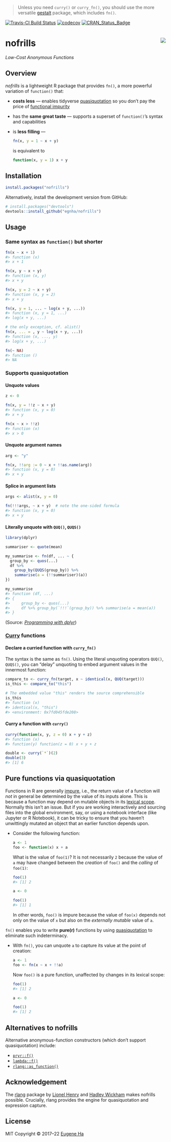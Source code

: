 
<!-- README.md is generated from README.Rmd. Please edit that file -->

> Unless you need `curry()` or `curry_fn()`, you should use the more
> versatile [gestalt](https://github.com/egnha/gestalt) package, which
> includes `fn()`.

[![Travis-CI Build
Status](https://travis-ci.org/egnha/nofrills.svg?branch=master)](https://travis-ci.org/egnha/nofrills)
[![codecov](https://codecov.io/gh/egnha/nofrills/branch/master/graph/badge.svg)](https://codecov.io/gh/egnha/nofrills)
[![CRAN\_Status\_Badge](https://www.r-pkg.org/badges/version/nofrills)](https://cran.r-project.org/package=nofrills)

# nofrills <img src="inst/logo.png" align="right" />

*Low-Cost Anonymous Functions*

## Overview

*nofrills* is a lightweight R package that provides `fn()`, a more
powerful variation of `function()` that:

-   **costs less** — enables tidyverse
    [quasiquotation](https://rlang.r-lib.org/reference/quasiquotation.html)
    so you don’t pay the price of [functional
    impurity](#pure-functions-via-quasiquotation)

-   has the **same great taste** — supports a superset of `function()`’s
    syntax and capabilities

-   is **less filling** —

    ``` r
    fn(x, y = 1 ~ x + y)
    ```

    is equivalent to

    ``` r
    function(x, y = 1) x + y
    ```

## Installation

``` r
install.packages("nofrills")
```

Alternatively, install the development version from GitHub:

``` r
# install.packages("devtools")
devtools::install_github("egnha/nofrills")
```

## Usage

### Same syntax as `function()` but shorter

``` r
fn(x ~ x + 1)
#> function (x) 
#> x + 1

fn(x, y ~ x + y)
#> function (x, y) 
#> x + y

fn(x, y = 2 ~ x + y)
#> function (x, y = 2) 
#> x + y

fn(x, y = 1, ... ~ log(x + y, ...))
#> function (x, y = 1, ...) 
#> log(x + y, ...)

# the only exception, cf. alist()
fn(x, ... = , y ~ log(x + y, ...))
#> function (x, ..., y) 
#> log(x + y, ...)

fn(~ NA)
#> function () 
#> NA
```

### Supports quasiquotation

#### Unquote values

``` r
z <- 0

fn(x, y = !!z ~ x + y)
#> function (x, y = 0) 
#> x + y

fn(x ~ x > !!z)
#> function (x) 
#> x > 0
```

#### Unquote argument names

``` r
arg <- "y"

fn(x, !!arg := 0 ~ x + !!as.name(arg))
#> function (x, y = 0) 
#> x + y
```

#### Splice in argument lists

``` r
args <- alist(x, y = 0)

fn(!!!args, ~ x + y)  # note the one-sided formula
#> function (x, y = 0) 
#> x + y
```

#### Literally unquote with `QUQ()`, `QUQS()`

``` r
library(dplyr)

summariser <- quote(mean)

my_summarise <- fn(df, ... ~ {
  group_by <- quos(...)
  df %>%
    group_by(QUQS(group_by)) %>%
    summarise(a = (!!summariser)(a))
})

my_summarise
#> function (df, ...) 
#> {
#>     group_by <- quos(...)
#>     df %>% group_by(`!!!`(group_by)) %>% summarise(a = mean(a))
#> }
```

(Source: [*Programming with
dplyr*](https://dplyr.tidyverse.org/articles/programming.html))

### [Curry](https://en.wikipedia.org/wiki/Currying) functions

#### Declare a curried function with `curry_fn()`

The syntax is the same as `fn()`. Using the literal unquoting operators
`QUQ()`, `QUQS()`, you can “delay” unquoting to embed argument values in
the innermost function:

``` r
compare_to <- curry_fn(target, x ~ identical(x, QUQ(target)))
is_this <- compare_to("this")

# The embedded value "this" renders the source comprehensible
is_this
#> function (x) 
#> identical(x, "this")
#> <environment: 0x7fd045fde208>
```

#### Curry a function with `curry()`

``` r
curry(function(x, y, z = 0) x + y + z)
#> function (x) 
#> function(y) function(z = 0) x + y + z

double <- curry(`*`)(2)
double(3)
#> [1] 6
```

## Pure functions via quasiquotation

Functions in R are generally
[impure](https://en.wikipedia.org/wiki/Pure_function), i.e., the return
value of a function will *not* in general be determined by the value of
its inputs alone. This is because a function may depend on mutable
objects in its [lexical
scope](https://adv-r.hadley.nz/functions.html#lexical-scoping). Normally
this isn’t an issue. But if you are working interactively and sourcing
files into the global environment, say, or using a notebook interface
(like Jupyter or R Notebook), it can be tricky to ensure that you
haven’t unwittingly mutated an object that an earlier function depends
upon.

-   Consider the following function:

    ``` r
    a <- 1
    foo <- function(x) x + a
    ```

    What is the value of `foo(1)`? It is not necessarily `2` because the
    value of `a` may have changed between the *creation* of `foo()` and
    the *calling* of `foo(1)`:

    ``` r
    foo(1)
    #> [1] 2

    a <- 0

    foo(1)
    #> [1] 1
    ```

    In other words, `foo()` is impure because the value of `foo(x)`
    depends not only on the value of `x` but also on the *externally
    mutable* value of `a`.

`fn()` enables you to write **pure(r)** functions by using
[quasiquotation](https://rlang.r-lib.org/reference/quasiquotation.html)
to eliminate such indeterminacy.

-   With `fn()`, you can unquote `a` to capture its value at the point
    of creation:

    ``` r
    a <- 1
    foo <- fn(x ~ x + !!a)
    ```

    Now `foo()` is a pure function, unaffected by changes in its lexical
    scope:

    ``` r
    foo(1)
    #> [1] 2

    a <- 0

    foo(1)
    #> [1] 2
    ```

## Alternatives to nofrills

Alternative anonymous-function constructors (which don’t support
quasiquotation) include:

-   [`pryr::f()`](https://github.com/hadley/pryr)
-   [`lambda::f()`](https://github.com/jimhester/lambda)
-   [`rlang::as_function()`](https://rlang.r-lib.org/reference/as_function.html)

## Acknowledgement

The [rlang](https://github.com/r-lib/rlang) package by [Lionel
Henry](https://github.com/lionel-) and [Hadley
Wickham](https://github.com/hadley) makes nofrills possible. Crucially,
rlang provides the engine for quasiquotation and expression capture.

## License

MIT Copyright © 2017–22 [Eugene Ha](https://github.com/egnha)
